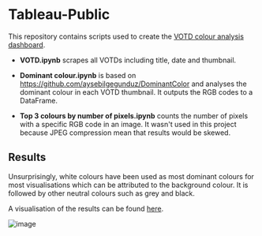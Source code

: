 # Tableau-Public
This repository contains scripts used to create the [VOTD colour analysis dashboard](https://public.tableau.com/profile/luisa6565#!/vizhome/VOTDColourAnalysis/Dashboard1).

- **VOTD.ipynb** scrapes all VOTDs including title, date and thumbnail.

- **Dominant colour.ipynb** is based on https://github.com/aysebilgegunduz/DominantColor and analyses the dominant colour in each VOTD thumbnail. It outputs the RGB codes to a DataFrame.

- **Top 3 colours by number of pixels.ipynb** counts the number of pixels with a specific RGB code in an image. It wasn't used in this project because JPEG compression mean that results would be skewed.

## Results

Unsurprisingly, white colours have been used as most dominant colours for most visualisations which can be attributed to the background colour. It is followed by other neutral colours such as grey and black.

A visualisation of the results can be found [here](https://public.tableau.com/profile/luisa6565#!/vizhome/VOTDColourAnalysis/Dashboard1).

![image](https://user-images.githubusercontent.com/59416844/83361265-69d59300-a37f-11ea-82b8-07e2e22a9ecd.png)
